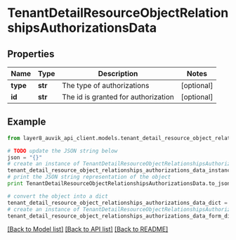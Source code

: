 # TenantDetailResourceObjectRelationshipsAuthorizationsData


## Properties
Name | Type | Description | Notes
------------ | ------------- | ------------- | -------------
**type** | **str** | The type of authorizations | [optional] 
**id** | **str** | The id is granted for authorization | [optional] 

## Example

```python
from layer8_auvik_api_client.models.tenant_detail_resource_object_relationships_authorizations_data import TenantDetailResourceObjectRelationshipsAuthorizationsData

# TODO update the JSON string below
json = "{}"
# create an instance of TenantDetailResourceObjectRelationshipsAuthorizationsData from a JSON string
tenant_detail_resource_object_relationships_authorizations_data_instance = TenantDetailResourceObjectRelationshipsAuthorizationsData.from_json(json)
# print the JSON string representation of the object
print TenantDetailResourceObjectRelationshipsAuthorizationsData.to_json()

# convert the object into a dict
tenant_detail_resource_object_relationships_authorizations_data_dict = tenant_detail_resource_object_relationships_authorizations_data_instance.to_dict()
# create an instance of TenantDetailResourceObjectRelationshipsAuthorizationsData from a dict
tenant_detail_resource_object_relationships_authorizations_data_form_dict = tenant_detail_resource_object_relationships_authorizations_data.from_dict(tenant_detail_resource_object_relationships_authorizations_data_dict)
```
[[Back to Model list]](../README.md#documentation-for-models) [[Back to API list]](../README.md#documentation-for-api-endpoints) [[Back to README]](../README.md)


